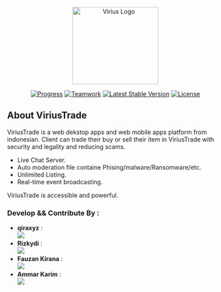 <p align="center"><a href="https://virius.eu.org" target="_blank"><img src="https://i.ibb.co/gt8XvvN/logo-viriustrade.png" width="200" height="180" alt="Virius Logo"></a></p>

<p align="center">
<a href="https://github.com/qiraxyz/viriustrade/blob/main/README.md"><img src="https://img.shields.io/badge/status-progress-brightgreen" alt="Progress"></a>
<a href="https://github.com/qiraxyz/viriustrade"><img src="https://img.shields.io/badge/teamwork-4-red" alt="Teamwork"></a>
<a href="https://github.com/qiraxyz/viriustrade/releases"><img src="https://img.shields.io/badge/version-1.0.1-blue" alt="Latest Stable Version"></a>
<a href="https://github.com/qiraxyz/viriustrade/blob/main/LICENSE"><img src="https://img.shields.io/badge/license-Apache%202.0-green" alt="License"></a>
</p>

## About ViriusTrade

ViriusTrade is a web dekstop apps and web mobile apps platform from indonesian. Client can trade their buy or sell their item in ViriusTrade with security and legality and reducing scams. 

- Live Chat Server.
- Auto moderation file containe Phising/malware/Ransomware/etc.
- Unlimited Listing.
- Real-time event broadcasting.

ViriusTrade is accessible and powerful.



### Develop && Contribute By :

- **qiraxyz** : <br>
<a href="https://github.com/qiraxyz"><img src="https://img.shields.io/badge/qiraxyz-leader-brightgreen"></a>
- **Rizkydi** : <br> 
**<a href="https://github.com/rizkydi"><img src="https://img.shields.io/badge/rizkydi-front--end-blue"></a>**
- **Fauzan Kirana** : <br>
**<a href="https://github.com/fauzankirana"><img src="https://img.shields.io/badge/fauzankir-database-orange"></a>**
- **Ammar Karim** : <br>
**<a href="https://github.com/Kars12347"><img src="https://img.shields.io/badge/Ammar-mock--up-yellow"></a>**
